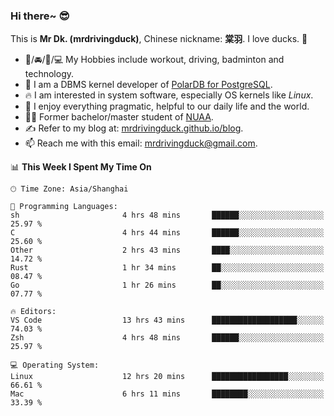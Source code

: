 ### Hi there~ 😎

This is **Mr Dk. (mrdrivingduck)**, Chinese nickname: **棠羽**. I love ducks. 🦆

- 💪/🚘/🏸/💻 My Hobbies include workout, driving, badminton and technology.
- 🍊 I am a DBMS kernel developer of [PolarDB for PostgreSQL](https://github.com/ApsaraDB/PolarDB-for-PostgreSQL).
- 🔥 I am interested in system software, especially OS kernels like *Linux*.
- 🔧 I enjoy everything pragmatic, helpful to our daily life and the world.
- 👨‍🎓 Former bachelor/master student of [NUAA](https://en.wikipedia.org/wiki/Nanjing_University_of_Aeronautics_and_Astronautics).
- ✍ Refer to my blog at: [mrdrivingduck.github.io/blog](https://mrdrivingduck.github.io/blog/).
- 📫 Reach me with this email: [mrdrivingduck@gmail.com](mailto:mrdrivingduck@gmail.com).

<!--START_SECTION:waka-->
📊 **This Week I Spent My Time On** 

```text
🕑︎ Time Zone: Asia/Shanghai

💬 Programming Languages: 
sh                       4 hrs 48 mins       ██████░░░░░░░░░░░░░░░░░░░   25.97 % 
C                        4 hrs 44 mins       ██████░░░░░░░░░░░░░░░░░░░   25.60 % 
Other                    2 hrs 43 mins       ████░░░░░░░░░░░░░░░░░░░░░   14.72 % 
Rust                     1 hr 34 mins        ██░░░░░░░░░░░░░░░░░░░░░░░   08.47 % 
Go                       1 hr 26 mins        ██░░░░░░░░░░░░░░░░░░░░░░░   07.77 % 

🔥 Editors: 
VS Code                  13 hrs 43 mins      ███████████████████░░░░░░   74.03 % 
Zsh                      4 hrs 48 mins       ██████░░░░░░░░░░░░░░░░░░░   25.97 % 

💻 Operating System: 
Linux                    12 hrs 20 mins      █████████████████░░░░░░░░   66.61 % 
Mac                      6 hrs 11 mins       ████████░░░░░░░░░░░░░░░░░   33.39 % 
```


<!--END_SECTION:waka-->

<!-- ![Mr Dk.'s GitHub Stats](https://github-readme-stats.vercel.app/api?username=mrdrivingduck&count_private&show_icons=true&theme=buefy) -->

<!-- ![Most Used Languages](https://github-readme-stats.vercel.app/api/top-langs/?username=mrdrivingduck&exclude_repo=mips32-CPU,snort-tcp-socket&theme=buefy&layout=compact&langs_count=10) -->


<!--
**mrdrivingduck/mrdrivingduck** is a ✨ _special_ ✨ repository because its `README.md` (this file) appears on your GitHub profile.

Here are some ideas to get you started:

- 🔭 I’m currently working on ...
- 🌱 I’m currently learning ...
- 👯 I’m looking to collaborate on ...
- 🤔 I’m looking for help with ...
- 💬 Ask me about ...
- 📫 How to reach me: ...
- 😄 Pronouns: ...
- ⚡ Fun fact: ...
-->

